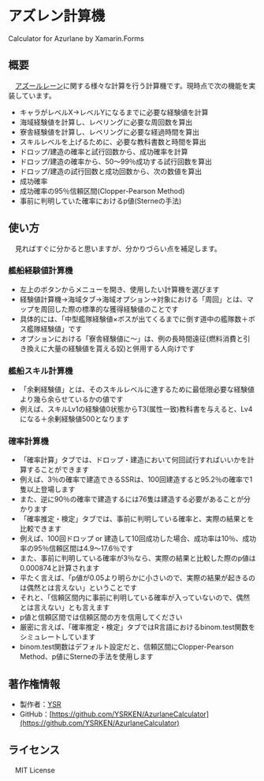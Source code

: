 # アズレン計算機
Calculator for Azurlane by Xamarin.Forms

## 概要

　[アズールレーン](http://www.azurlane.jp)に関する様々な計算を行う計算機です。現時点で次の機能を実装しています。

- キャラがレベルX→レベルYになるまでに必要な経験値を計算
- 海域経験値を計算し、レベリングに必要な周回数を算出
- 寮舎経験値を計算し、レベリングに必要な経過時間を算出
- スキルレベルを上げるために、必要な教科書数と時間を算出
- ドロップ/建造の確率と試行回数から、成功確率を計算
- ドロップ/建造の確率から、50～99％成功する試行回数を算出
- ドロップ/建造の試行回数と成功回数から、次の数値を算出
 - 成功確率
 - 成功確率の95％信頼区間(Clopper-Pearson Method)
 - 事前に判明していた確率におけるp値(Sterneの手法)

## 使い方

　見ればすぐに分かると思いますが、分かりづらい点を補足します。

### 艦船経験値計算機

- 左上のボタンからメニューを開き、使用したい計算機を選びます
- 経験値計算機→海域タブ→海域オプション→対象における「周回」とは、マップを周回した際の標準的な獲得経験値のことです
 - 具体的には、「中型艦隊経験値×ボスが出てくるまでに倒す道中の艦隊数＋ボス艦隊経験値」です
- オプションにおける「寮舎経験値に～」は、例の長時間遠征(燃料消費と引き換えに大量の経験値を貰える奴)と併用する人向けです

### 艦船スキル計算機

- 「余剰経験値」とは、そのスキルレベルに達するために最低限必要な経験値より幾ら余らせているかの値です
- 例えば、スキルLv1の経験値0状態からT3(属性一致)教科書を与えると、Lv4になる＋余剰経験値500となります

### 確率計算機

- 「確率計算」タブでは、ドロップ・建造において何回試行すればいいかを計算することができます
 - 例えば、3％の確率で建造できるSSRは、100回建造すると95.2％の確率で1隻以上登場します
 - また、逆に90％の確率で建造するには76隻は建造する必要があることが分かります
- 「確率推定・検定」タブでは、事前に判明している確率と、実際の結果とを比較できます
 - 例えば、100回ドロップ or 建造して10回成功した場合、成功率は10％、成功率の95％信頼区間は4.9～17.6％です
 - また、事前に判明している確率が3％なら、実際の結果と比較した際のp値は0.000874と計算されます
 - 平たく言えば、「p値が0.05より明らかに小さいので、実際の結果が起きるのは偶然とは言えない」ということです
 - それと、「信頼区間内に事前に判明している確率が入っていないので、偶然とは言えない」とも言えます
 - p値と信頼区間では信頼区間の方を信用してください
- 厳密に言えば、「確率推定・検定」タブではR言語におけるbinom.test関数をシミュレートしています
 - binom.test関数はデフォルト設定だと、信頼区間にClopper-Pearson Method、p値にSterneの手法を使用します

## 著作権情報

- 製作者：[YSR](https://github.com/YSRKEN/)
- GitHub：[https://github.com/YSRKEN/AzurlaneCalculator](https://github.com/YSRKEN/AzurlaneCalculator)

## ライセンス

　MIT License
